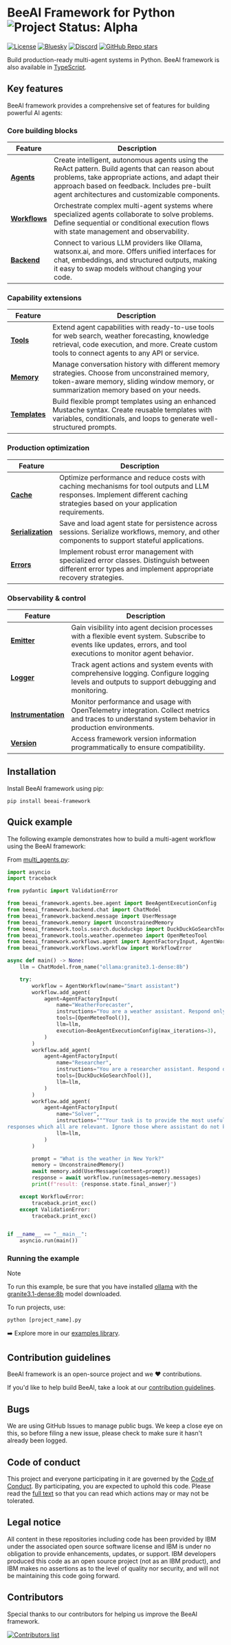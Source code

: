 
# BeeAI Framework for Python <img align="cener" alt="Project Status: Alpha" src="https://img.shields.io/badge/Status-Alpha-red">

[![License](https://img.shields.io/badge/License-Apache%202.0-EA7826?style=flat)](https://github.com/i-am-bee/beeai-framework?tab=Apache-2.0-1-ov-file#readme)
[![Bluesky](https://img.shields.io/badge/Bluesky-0285FF?style=flat&logo=bluesky&logoColor=white)](https://bsky.app/profile/beeaiagents.bsky.social)
[![Discord](https://img.shields.io/discord/1309202615556378705?style=social&logo=discord&logoColor=black&label=Discord&labelColor=7289da&color=black)](https://discord.com/invite/NradeA6ZNF)
[![GitHub Repo stars](https://img.shields.io/github/stars/I-am-bee/beeai-framework)](https://github.com/i-am-bee/beeai-framework)

Build production-ready multi-agent systems in Python. BeeAI framework is also available in [TypeScript](https://github.com/i-am-bee/beeai-framework/tree/main/typescript).

## Key features

BeeAI framework provides a comprehensive set of features for building powerful AI agents:

### Core building blocks

| Feature | Description |
|-----------|-------------|
| [**Agents**](/python/docs/agents.md) | Create intelligent, autonomous agents using the ReAct pattern. Build agents that can reason about problems, take appropriate actions, and adapt their approach based on feedback. Includes pre-built agent architectures and customizable components. |
| [**Workflows**](/python/docs/workflows.md) | Orchestrate complex multi-agent systems where specialized agents collaborate to solve problems. Define sequential or conditional execution flows with state management and observability. |
| [**Backend**](/python/docs/backend.md) | Connect to various LLM providers like Ollama, watsonx.ai, and more. Offers unified interfaces for chat, embeddings, and structured outputs, making it easy to swap models without changing your code. |

### Capability extensions

| Feature | Description |
|-----------|-------------|
| [**Tools**](/python/docs/tools.md) | Extend agent capabilities with ready-to-use tools for web search, weather forecasting, knowledge retrieval, code execution, and more. Create custom tools to connect agents to any API or service. |
| [**Memory**](/python/docs/memory.md) | Manage conversation history with different memory strategies. Choose from unconstrained memory, token-aware memory, sliding window memory, or summarization memory based on your needs. |
| [**Templates**](/python/docs/templates.md) | Build flexible prompt templates using an enhanced Mustache syntax. Create reusable templates with variables, conditionals, and loops to generate well-structured prompts. |

### Production optimization

| Feature | Description |
|-----------|-------------|
| [**Cache**](/python/docs/cache.md) | Optimize performance and reduce costs with caching mechanisms for tool outputs and LLM responses. Implement different caching strategies based on your application requirements. |
| [**Serialization**](/python/docs/serialization.md) | Save and load agent state for persistence across sessions. Serialize workflows, memory, and other components to support stateful applications. |
| [**Errors**](/python/docs/errors.md) | Implement robust error management with specialized error classes. Distinguish between different error types and implement appropriate recovery strategies. |

### Observability & control

| Feature | Description |
|-----------|-------------|
| [**Emitter**](/python/docs/emitter.md) | Gain visibility into agent decision processes with a flexible event system. Subscribe to events like updates, errors, and tool executions to monitor agent behavior. |
| [**Logger**](/python/docs/logger.md) | Track agent actions and system events with comprehensive logging. Configure logging levels and outputs to support debugging and monitoring. |
| [**Instrumentation**](/python/docs/instrumentation.md) | Monitor performance and usage with OpenTelemetry integration. Collect metrics and traces to understand system behavior in production environments. |
| [**Version**](/python/docs/version.md) | Access framework version information programmatically to ensure compatibility. |

## Installation

Install BeeAI framework using pip:

```shell
pip install beeai-framework
```

## Quick example

The following example demonstrates how to build a multi-agent workflow using the BeeAI framework:

From [multi_agents.py](/python/examples/workflows/multi_agents.py):
```py
import asyncio
import traceback

from pydantic import ValidationError

from beeai_framework.agents.bee.agent import BeeAgentExecutionConfig
from beeai_framework.backend.chat import ChatModel
from beeai_framework.backend.message import UserMessage
from beeai_framework.memory import UnconstrainedMemory
from beeai_framework.tools.search.duckduckgo import DuckDuckGoSearchTool
from beeai_framework.tools.weather.openmeteo import OpenMeteoTool
from beeai_framework.workflows.agent import AgentFactoryInput, AgentWorkflow
from beeai_framework.workflows.workflow import WorkflowError

async def main() -> None:
    llm = ChatModel.from_name("ollama:granite3.1-dense:8b")

    try:
        workflow = AgentWorkflow(name="Smart assistant")
        workflow.add_agent(
            agent=AgentFactoryInput(
                name="WeatherForecaster",
                instructions="You are a weather assistant. Respond only if you can provide a useful answer.",
                tools=[OpenMeteoTool()],
                llm=llm,
                execution=BeeAgentExecutionConfig(max_iterations=3),
            )
        )
        workflow.add_agent(
            agent=AgentFactoryInput(
                name="Researcher",
                instructions="You are a researcher assistant. Respond only if you can provide a useful answer.",
                tools=[DuckDuckGoSearchTool()],
                llm=llm,
            )
        )
        workflow.add_agent(
            agent=AgentFactoryInput(
                name="Solver",
                instructions="""Your task is to provide the most useful final answer based on the assistants'
responses which all are relevant. Ignore those where assistant do not know.""",
                llm=llm,
            )
        )

        prompt = "What is the weather in New York?"
        memory = UnconstrainedMemory()
        await memory.add(UserMessage(content=prompt))
        response = await workflow.run(messages=memory.messages)
        print(f"result: {response.state.final_answer}")

    except WorkflowError:
        traceback.print_exc()
    except ValidationError:
        traceback.print_exc()


if __name__ == "__main__":
    asyncio.run(main())
```

### Running the example

> [!Note]
>
> To run this example, be sure that you have installed [ollama](https://ollama.com) with the [granite3.1-dense:8b](https://ollama.com/library/granite3.1-dense) model downloaded.

To run projects, use:

```shell
python [project_name].py
```

➡️ Explore more in our [examples library](/python/examples).

## Contribution guidelines

BeeAI framework is an open-source project and we ❤️ contributions.<br>

If you'd like to help build BeeAI, take a look at our [contribution guidelines](/python/docs/CONTRIBUTING.md).

## Bugs

We are using GitHub Issues to manage public bugs. We keep a close eye on this, so before filing a new issue, please check to make sure it hasn't already been logged.

## Code of conduct

This project and everyone participating in it are governed by the [Code of Conduct](/python/docs/CODE_OF_CONDUCT.md). By participating, you are expected to uphold this code. Please read the [full text](./CODE_OF_CONDUCT.md) so that you can read which actions may or may not be tolerated.

## Legal notice

All content in these repositories including code has been provided by IBM under the associated open source software license and IBM is under no obligation to provide enhancements, updates, or support. IBM developers produced this code as an open source project (not as an IBM product), and IBM makes no assertions as to the level of quality nor security, and will not be maintaining this code going forward.

## Contributors

Special thanks to our contributors for helping us improve the BeeAI framework.

<a href="https://github.com/i-am-bee/beeai-framework/graphs/contributors">
  <img alt="Contributors list" src="https://contrib.rocks/image?repo=i-am-bee/beeai-framework" />
</a>
